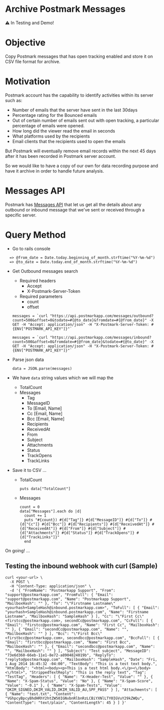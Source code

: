 # Archive Postmark Messages

⚠️ In Testing and Demo!

# Objective

Copy Postmark messages that has open tracking enabled and store it on CSV file format for archive.

# Motivation

Postmark account has the capability to identify activities within its server such as:

* Number of emails that the server have sent in the last 30days
* Percentage rating for the Bounced emails
* Out of certain number of emails sent out with open tracking, a particular percentage of emails were opened.
* How long did the viewer read the email in seconds
* What platforms used by the recipients
* Email clients that the recipients used to open the emails

But Postmark will eventually remove email records within the next 45 days after it has been recorded in Postmark server account.

So we would like to have a copy of our own for data recording purpose and have it archive in order to handle future analysis.

# Messages API

Postmark has [Messages API](http://developer.postmarkapp.com/developer-api-messages.html) that let us get all the details about any outbound or inbound message that we've sent or received through a specific server.

# Query Method

* Go to rails console
```
  => @from_date = Date.today.beginning_of_month.strftime("%Y-%m-%d")
  => @to_date = Date.today.end_of_month.strftime("%Y-%m-%d")
```

* Get Outbound messages search
  * Required headers
    * Accept
    * X-Postmark-Server-Token
  * Required parameters
    * count
    * offset


  <!-- Outbound -->
  ```
  messages = `curl "https://api.postmarkapp.com/messages/outbound?count=500&offset=0&todate=#{@to_date}&fromdate=#{@from_date}" -X GET -H "Accept: application/json" -H "X-Postmark-Server-Token: #{ENV["POSTMARK_API_KEY"]}"`
  ```

  <!-- Inbound -->
  ```
  messages = `curl "https://api.postmarkapp.com/messages/inbound?count=500&offset=0&fromdate=#{@from_date}&todate=#{@to_date}" -X GET -H "Accept: application/json" -H "X-Postmark-Server-Token: #{ENV["POSTMARK_API_KEY"]}"`
  ```

* Parse json data
  ```
  data = JSON.parse(messages)
  ```
* We have `data` string values which we will map the
  * TotalCount
  * Messages
    * Tag
    * MessageID
    * To [Email, Name]
    * Cc [Email, Name]
    * Bcc [Email, Name]
    * Recipients
    * ReceivedAt
    * From
    * Subject
    * Attachments
    * Status
    * TrackOpens
    * TrackLinks

* Save it to CSV ...
  * TotalCount
    ```
    puts data["TotalCount"]
    ```
  * Messages
    ```
    count = 0
    data["Messages"].each do |d|
      count += 1
      puts "#{count}) #{d["Tag"]} #{d["MessageID"]} #{d["To"]} #{d["Cc"]} #{d["Bcc"]} #{d["Recipients"]} #{d["ReceivedAt"]} #{d["ReceivedAt"]} #{d["From"]} #{d["Subject"]} #{d["Attachments"]} #{d["Status"]} #{d["TrackOpens"]} #{d["TrackLinks"]}"
      end
    ```

On going! ...



## Testing the inbound webhook with curl (Sample)
  ```
  curl <your-url> \
    -X POST \
    -H "Content-Type: application/json" \
    -d '{ "FromName": "Postmarkapp Support", "From": "support@postmarkapp.com", "FromFull": { "Email": "support@postmarkapp.com", "Name": "Postmarkapp Support", "MailboxHash": "" }, "To": "\"Firstname Lastname\" <yourhash+SampleHash@inbound.postmarkapp.com>", "ToFull": [ { "Email": "yourhash+SampleHash@inbound.postmarkapp.com", "Name": "Firstname Lastname", "MailboxHash": "SampleHash" } ], "Cc": "\"First Cc\" <firstcc@postmarkapp.com>, secondCc@postmarkapp.com", "CcFull": [ { "Email": "firstcc@postmarkapp.com", "Name": "First Cc", "MailboxHash": "" }, { "Email": "secondCc@postmarkapp.com", "Name": "", "MailboxHash": "" } ], "Bcc": "\"First Bcc\" <firstbcc@postmarkapp.com>, secondbcc@postmarkapp.com", "BccFull": [ { "Email": "firstbcc@postmarkapp.com", "Name": "First Bcc", "MailboxHash": "" }, { "Email": "secondbcc@postmarkapp.com", "Name": "", "MailboxHash": "" } ], "Subject": "Test subject", "MessageID": "73e6d360-66eb-11e1-8e72-a8904824019b", "ReplyTo": "replyto@postmarkapp.com", "MailboxHash": "SampleHash", "Date": "Fri, 1 Aug 2014 16:45:32 -04:00", "TextBody": "This is a test text body.", "HtmlBody": "<html><body><p>This is a test html body.<\/p><\/body><\/html>", "StrippedTextReply": "This is the reply text", "Tag": "TestTag", "Headers": [ { "Name": "X-Header-Test", "Value": "" }, { "Name": "X-Spam-Status", "Value": "No" }, { "Name": "X-Spam-Score", "Value": "-0.1" }, { "Name": "X-Spam-Tests", "Value": "DKIM_SIGNED,DKIM_VALID,DKIM_VALID_AU,SPF_PASS" } ], "Attachments": [ { "Name": "test.txt", "Content": "VGhpcyBpcyBhdHRhY2htZW50IGNvbnRlbnRzLCBiYXNlLTY0IGVuY29kZWQu", "ContentType": "text/plain", "ContentLength": 45 } ] }'
  ```
